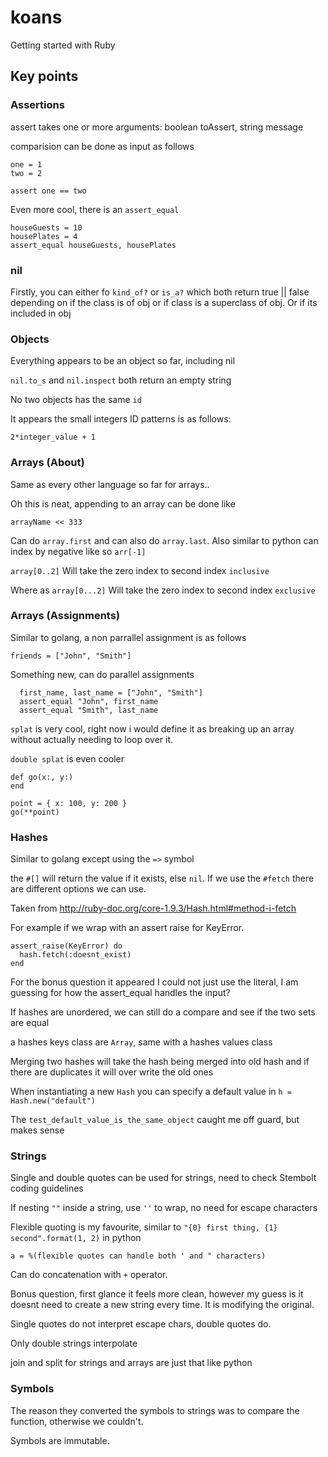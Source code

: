 # koans
Getting started with Ruby


## Key points 

### Assertions

assert takes one or more arguments: boolean toAssert, string message

comparision can be done as input as follows
```
one = 1
two = 2

assert one == two
```

Even more cool, there is an `assert_equal`
```
houseGuests = 10
housePlates = 4
assert_equal houseGuests, housePlates
```

### nil

Firstly, you can either fo `kind_of?` or `is_a?` which both return true || false depending on if the class is of obj or if class is a superclass of obj. Or if its included in obj

### Objects

Everything appears to be an object so far, including nil

`nil.to_s` and `nil.inspect` both return an empty string

No two objects has the same `id`

It appears the small integers ID patterns is as follows:
```
2*integer_value + 1

```

### Arrays (About)

Same as every other language so far for arrays..

Oh this is neat, appending to an array can be done like

```
arrayName << 333

```

Can do `array.first` and can also do `array.last`. Also similar to python can index by negative like so `arr[-1]`

`array[0..2]` Will take the zero index to second index `inclusive`

Where as `array[0...2]` Will take the zero index to second index `exclusive`


### Arrays (Assignments)

Similar to golang, a non parrallel assignment is as follows
```
friends = ["John", "Smith"]
```

Something new, can do parallel assignments

```
  first_name, last_name = ["John", "Smith"]
  assert_equal "John", first_name
  assert_equal "Smith", last_name
```

`splat` is very cool, right now i would define it as breaking up an array without actually needing to loop over it.

`double splat` is even cooler
```
def go(x:, y:)
end

point = { x: 100, y: 200 }
go(**point)
``` 

### Hashes

Similar to golang except using the `=>` symbol

the `#[]` will return the value if it exists, else `nil`. If we use the `#fetch` there are different options we can use.

Taken from http://ruby-doc.org/core-1.9.3/Hash.html#method-i-fetch

For example if we wrap with an assert raise for KeyError.

```
assert_raise(KeyError) do
  hash.fetch(:doesnt_exist)
end
```

For the bonus question it appeared I could not just use the literal, I am guessing for how the assert_equal handles the input?

If hashes are unordered, we can still do a compare and see if the two sets are equal

a hashes keys class are `Array`, same with a hashes values class

Merging two hashes will take the hash being merged into old hash and if there are duplicates it will over write the old ones

When instantiating a new `Hash` you can specify a default value in `h = Hash.new("default")`

The `test_default_value_is_the_same_object` caught me off guard, but makes sense


### Strings

Single and double quotes can be used for strings, need to check Stembolt coding guidelines

If nesting `""` inside a string, use `''` to wrap, no need for escape characters

Flexible quoting is my favourite, similar to `"{0} first thing, {1} second".format(1, 2)` in python

```
a = %(flexible quotes can handle both ' and " characters)
```


Can do concatenation with `+` operator.

Bonus question, first glance it feels more clean, however my guess is it doesnt need to create a new string every time. It is modifying the original.

Single quotes do not interpret escape chars, double quotes do.

Only double strings interpolate

join and split for strings and arrays are just that like python


### Symbols

The reason they converted the symbols to strings was to compare the function, otherwise we couldn't.


Symbols are immutable.